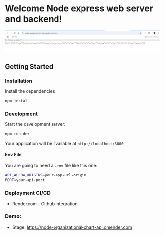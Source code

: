 # Welcome Node express web server and backend!

![demo image](image.png)

## Getting Started

### Installation

Install the dependencies:

```bash
npm install
```

### Development

Start the development server:

```bash
npm run dev
```

Your application will be available at `http://localhost:3000`


#### Env File

You are going to need a `.env` file like this one:

```bash
API_ALLOW_ORIGINS=your-app-url-origin
PORT=your-api-port
```

### Deployment CI/CD

- Render.com - Github integration

### Demo:

- Stage: https://node-organizational-chart-api.onrender.com